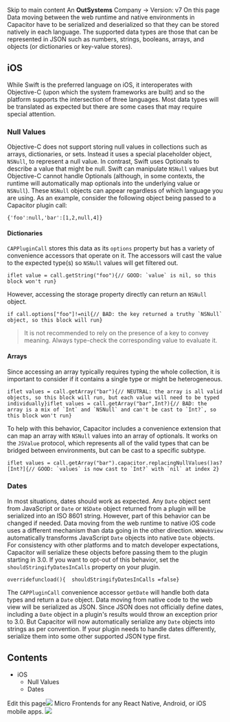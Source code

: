 Skip to main content
An **OutSystems** Company →
Version: v7
On this page
Data moving between the web runtime and native environments in Capacitor have to be serialized and deserialized so that they can be stored natively in each language. The supported data types are those that can be represented in JSON such as numbers, strings, booleans, arrays, and objects (or dictionaries or key-value stores).
## iOS​
While Swift is the preferred language on iOS, it interoperates with Objective-C (upon which the system frameworks are built) and so the platform supports the intersection of three languages. Most data types will be translated as expected but there are some cases that may require special attention.
### Null Values​
Objective-C does not support storing null values in collections such as arrays, dictionaries, or sets. Instead it uses a special placeholder object, `NSNull`, to represent a null value. In contrast, Swift uses Optionals to describe a value that might be null. Swift can manipulate `NSNull` values but Objective-C cannot handle Optionals (although, in some contexts, the runtime will automatically map optionals into the underlying value or `NSNull`). These `NSNull` objects can appear regardless of which language you are using.
As an example, consider the following object being passed to a Capacitor plugin call:
```
{'foo':null,'bar':[1,2,null,4]}
```

#### Dictionaries​
`CAPPluginCall` stores this data as its `options` property but has a variety of convenience accessors that operate on it. The accessors will cast the value to the expected type(s) so `NSNull` values will get filtered out.
```
iflet value = call.getString("foo"){// GOOD: `value` is nil, so this block won't run}
```

However, accessing the storage property directly can return an `NSNull` object.
```
if call.options["foo"]!=nil{// BAD: the key returned a truthy `NSNull` object, so this block will run}
```

> It is not recommended to rely on the presence of a key to convey meaning. Always type-check the corresponding value to evaluate it.
#### Arrays​
Since accessing an array typically requires typing the whole collection, it is important to consider if it contains a single type or might be heterogeneous.
```
iflet values = call.getArray("bar"){// NEUTRAL: the array is all valid objects, so this block will run, but each value will need to be typed individually}iflet values = call.getArray("bar",Int?){// BAD: the array is a mix of `Int` and `NSNull` and can't be cast to `Int?`, so this block won't run}
```

To help with this behavior, Capacitor includes a convenience extension that can map an array with `NSNull` values into an array of optionals. It works on the `JSValue` protocol, which represents all of the valid types that can be bridged between environments, but can be cast to a specific subtype.
```
iflet values = call.getArray("bar").capacitor.replacingNullValues()as?[Int?]{// GOOD: `values` is now cast to `Int?` with `nil` at index 2}
```

### Dates​
In most situations, dates should work as expected. Any `Date` object sent from JavaScript or `Date` or `NSDate` object returned from a plugin will be serialized into an ISO 8601 string.
However, part of this behavior can be changed if needed. Data moving from the web runtime to native iOS code uses a different mechanism than data going in the other direction. `WKWebView` automatically transforms JavaScript `Date` objects into native `Date` objects. For consistency with other platforms and to match developer expectations, Capacitor will serialize these objects before passing them to the plugin starting in 3.0. If you want to opt-out of this behavior, set the `shouldStringifyDatesInCalls` property on your plugin.
```
overridefuncload(){  shouldStringifyDatesInCalls =false}
```

The `CAPPluginCall` convenience accessor `getDate` will handle both data types and return a `Date` object.
Data moving from native code to the web view will be serialized as JSON. Since JSON does not officially define dates, including a `Date` object in a plugin's results would throw an exception prior to 3.0. But Capacitor will now automatically serialize any `Date` objects into strings as per convention. If your plugin needs to handle dates differently, serialize them into some other supported JSON type first.
## Contents
  * iOS
    * Null Values
    * Dates


Edit this page![](https://images.prismic.io/ionicframeworkcom/d3d3f7a3-023b-4cdf-93af-84674f623818_portals+ad.png?auto=compress,format&rect=0,0,280,200&w=280&h=200)
Micro Frontends for any React Native, Android, or iOS mobile apps.
![](https://cdn.bizible.com/ipv?_biz_r=&_biz_h=802059049&_biz_u=bfa08d03ffe94cbc8ad825d7c77fcc94&_biz_l=https%3A%2F%2Fcapacitorjs.com%2Fdocs%2Fcore-apis%2Fdata-types&_biz_t=1739803090043&_biz_i=Capacitor%20Data%20Types%20%7C%20Capacitor%20Documentation&_biz_n=72&rnd=316433&cdn_o=a&_biz_z=1739803090044)
